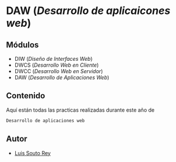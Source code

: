 # DAW (*Desarrollo de aplicaicones web*)

## Módulos

- DIW (*Diseño de Interfaces Web*)
- DWCS (*Desarrollo Web en Cliente*)
- DWCC (*Desarrollo Web en Servidor*)
- DAW (*Desarrollo de Aplicaciones Web*)

## Contenido
Aquí están todas las practicas realizadas durante este año de 
```bash
Desarrollo de aplicaciones web
```

## Autor
- [Luis Souto Rey](https://github.com/moneygamer330)


